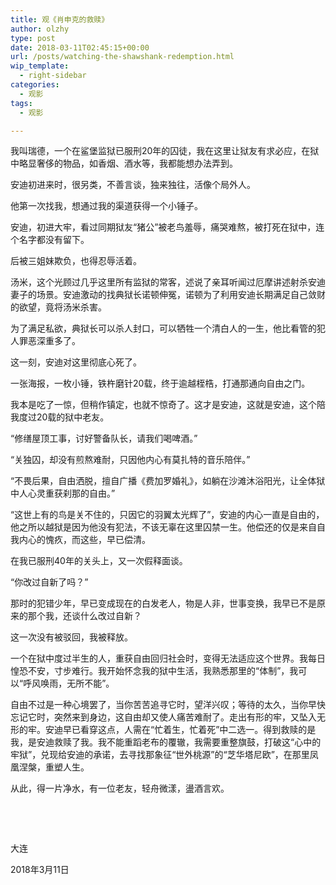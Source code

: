 ```yaml
---
title: 观《肖申克的救赎》
author: olzhy
type: post
date: 2018-03-11T02:45:15+00:00
url: /posts/watching-the-shawshank-redemption.html
wip_template:
  - right-sidebar
categories:
  - 观影
tags:
  - 观影

---
```

我叫瑞德，一个在鲨堡监狱已服刑20年的囚徒，我在这里让狱友有求必应，在狱中略显奢侈的物品，如香烟、酒水等，我都能想办法弄到。

安迪初进来时，很另类，不善言谈，独来独往，活像个局外人。

他第一次找我，想通过我的渠道获得一个小锤子。

安迪，初进大牢，看过同期狱友“猪公”被老鸟羞辱，痛哭难熬，被打死在狱中，连个名字都没有留下。
  
后被三姐妹欺负，也得忍辱活着。

汤米，这个光顾过几乎这里所有监狱的常客，述说了亲耳听闻过厄摩讲述射杀安迪妻子的场景。安迪激动的找典狱长诺顿伸冤，诺顿为了利用安迪长期满足自己敛财的欲望，竟将汤米杀害。

为了满足私欲，典狱长可以杀人封口，可以牺牲一个清白人的一生，他比看管的犯人罪恶深重多了。

这一刻，安迪对这里彻底心死了。

一张海报，一枚小锤，铁杵磨针20载，终于逾越桎梏，打通那通向自由之门。

我本是吃了一惊，但稍作镇定，也就不惊奇了。这才是安迪，这就是安迪，这个陪我度过20载的狱中老友。

“修缮屋顶工事，讨好警备队长，请我们喝啤酒。”

“关独囚，却没有煎熬难耐，只因他内心有莫扎特的音乐陪伴。”

“不畏后果，自由洒脱，擅自广播《费加罗婚礼》，如躺在沙滩沐浴阳光，让全体狱中人心灵重获刹那的自由。”

“这世上有的鸟是关不住的，只因它的羽翼太光辉了”，安迪的内心一直是自由的，他之所以越狱是因为他没有犯法，不该无辜在这里囚禁一生。他偿还的仅是来自自我内心的愧疚，而这些，早已偿清。

在我已服刑40年的关头上，又一次假释面谈。

“你改过自新了吗？”

那时的犯错少年，早已变成现在的白发老人，物是人非，世事变换，我早已不是原来的那个我，还谈什么改过自新？

这一次没有被驳回，我被释放。

一个在狱中度过半生的人，重获自由回归社会时，变得无法适应这个世界。我每日惶恐不安，寸步难行。我开始怀念我的狱中生活，我熟悉那里的“体制”，我可以“呼风唤雨，无所不能”。

自由不过是一种心境罢了，当你苦苦追寻它时，望洋兴叹；等待的太久，当你早快忘记它时，突然来到身边，这自由却又使人痛苦难耐了。走出有形的牢，又坠入无形的牢。安迪早已看穿这点，人需在“忙着生，忙着死”中二选一。得到救赎的是我，是安迪救赎了我。我不能重蹈老布的覆辙，我需要重整旗鼓，打破这“心中的牢狱”，兑现给安迪的承诺，去寻找那象征“世外桃源”的“芝华塔尼欧”，在那里凤凰涅槃，重塑人生。

从此，得一片净水，有一位老友，轻舟微漾，盪酒言欢。
  
&nbsp;
  
&nbsp;
  
大连
  
2018年3月11日